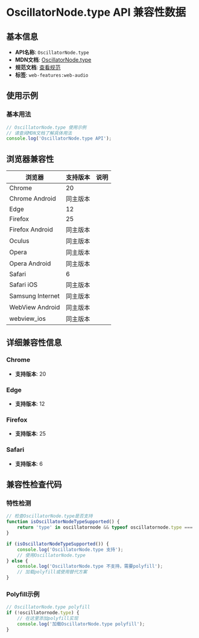 # OscillatorNode.type API 兼容性数据

## 基本信息

- **API名称**: `OscillatorNode.type`
- **MDN文档**: [OscillatorNode.type](https://developer.mozilla.org/docs/Web/API/OscillatorNode/type)
- **规范文档**: [查看规范](https://webaudio.github.io/web-audio-api/#dom-oscillatornode-type)
- **标签**: `web-features:web-audio`

## 使用示例

### 基本用法

```javascript
// OscillatorNode.type 使用示例
// 请查阅MDN文档了解具体用法
console.log('OscillatorNode.type API');
```

## 浏览器兼容性

| 浏览器 | 支持版本 | 说明 |
|--------|----------|------|
| Chrome | 20 |  |
| Chrome Android | 同主版本 |  |
| Edge | 12 |  |
| Firefox | 25 |  |
| Firefox Android | 同主版本 |  |
| Oculus | 同主版本 |  |
| Opera | 同主版本 |  |
| Opera Android | 同主版本 |  |
| Safari | 6 |  |
| Safari iOS | 同主版本 |  |
| Samsung Internet | 同主版本 |  |
| WebView Android | 同主版本 |  |
| webview_ios | 同主版本 |  |

## 详细兼容性信息

### Chrome

- **支持版本**: 20

### Edge

- **支持版本**: 12

### Firefox

- **支持版本**: 25

### Safari

- **支持版本**: 6

## 兼容性检查代码

### 特性检测

```javascript
// 检查OscillatorNode.type是否支持
function isOscillatorNodeTypeSupported() {
    return 'type' in oscillatornode && typeof oscillatornode.type === 'function';
}

if (isOscillatorNodeTypeSupported()) {
    console.log('OscillatorNode.type 支持');
    // 使用OscillatorNode.type
} else {
    console.log('OscillatorNode.type 不支持，需要polyfill');
    // 加载polyfill或使用替代方案
}
```

### Polyfill示例

```javascript
// OscillatorNode.type polyfill
if (!oscillatornode.type) {
    // 在这里添加polyfill实现
    console.log('加载OscillatorNode.type polyfill');
}
```

